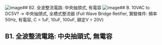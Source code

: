 ![image](https://github.com/Yyyuife/EC2024/assets/162284339/d9571a03-07ad-4bae-b356-7b18a732ff75)## B2. 全波整流電路: 中央抽頭式, 有電容
![image](https://github.com/Yyyuife/EC2024/assets/162284339/04225040-4678-4a51-b6ec-1943b1256046)## B. 10VAC to DC5V? → 中央抽頭式, 全橋式整流器 (Full Wave Bridge Retifier, 實驗條件: 頻率50Hz, 有電容, C = 1uF, 10uF, 100uF, 額定V = 20V)
## B1. 全波整流電路: 中央抽頭式, 無電容

